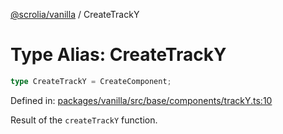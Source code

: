 [@scrolia/vanilla](../README.md) / CreateTrackY

# Type Alias: CreateTrackY

```ts
type CreateTrackY = CreateComponent;
```

Defined in: [packages/vanilla/src/base/components/trackY.ts:10](https://github.com/alpheus-day/scrolia/blob/a7062c82222b0dcb500e88f7ca3fff69b13a5fcd/packages/vanilla/src/base/components/trackY.ts#L10)

Result of the `createTrackY` function.
